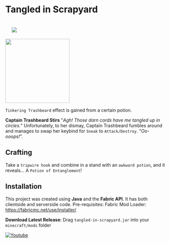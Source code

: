 # Tangled in Scrapyard
<div style="padding: 20px;"><img src="https://github.com/user-attachments/assets/2d790d66-4b7a-4efb-923d-40d8c5e9f4e6"></div><img src="https://scrapyard.hackclub.com/elements/wordmark.svg" width="200" >

`Tinkering Trashbeard` effect is gained from a certain potion.

**Captain Trashbeard Stirs** "*Agh! Those darn cords have me tangled up in circles.*" Unfortunately, to her dismay, Captain Trashbeard fumbles around and manages to swap her keybind for `Sneak` to `Attack/Destroy`. "*Oo-ooops!*". 

## Crafting
Take a `tripwire hook` and combine in a stand with an `awkward potion`, and it reveals...
A `Potion of Entanglement`!

## Installation
This project was created using **Java** and the **Fabric API**. It has both clientside and serverside code. Pre-requisites: Fabric Mod Loader: https://fabricmc.net/use/installer/

**Download Latest Release**: Drag `tangled-in-scrapyard.jar` into your `minecraft/mods` folder


[![Youtube](https://img.youtube.com/vi/rqjQ42EFRAQ/0.jpg)](https://youtu.be/rqjQ42EFRAQ)
